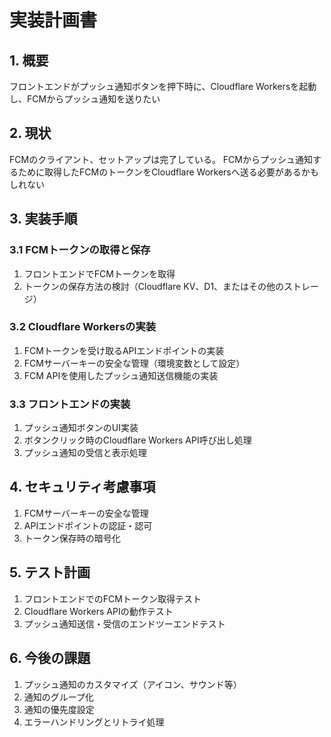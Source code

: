 # 実装計画書

## 1. 概要
フロントエンドがプッシュ通知ボタンを押下時に、Cloudflare Workersを起動し、FCMからプッシュ通知を送りたい

## 2. 現状
FCMのクライアント、セットアップは完了している。
FCMからプッシュ通知するために取得したFCMのトークンをCloudflare Workersへ送る必要があるかもしれない

## 3. 実装手順

### 3.1 FCMトークンの取得と保存
1. フロントエンドでFCMトークンを取得
2. トークンの保存方法の検討（Cloudflare KV、D1、またはその他のストレージ）

### 3.2 Cloudflare Workersの実装
1. FCMトークンを受け取るAPIエンドポイントの実装
2. FCMサーバーキーの安全な管理（環境変数として設定）
3. FCM APIを使用したプッシュ通知送信機能の実装

### 3.3 フロントエンドの実装
1. プッシュ通知ボタンのUI実装
2. ボタンクリック時のCloudflare Workers API呼び出し処理
3. プッシュ通知の受信と表示処理

## 4. セキュリティ考慮事項
1. FCMサーバーキーの安全な管理
2. APIエンドポイントの認証・認可
3. トークン保存時の暗号化

## 5. テスト計画
1. フロントエンドでのFCMトークン取得テスト
2. Cloudflare Workers APIの動作テスト
3. プッシュ通知送信・受信のエンドツーエンドテスト

## 6. 今後の課題
1. プッシュ通知のカスタマイズ（アイコン、サウンド等）
2. 通知のグループ化
3. 通知の優先度設定
4. エラーハンドリングとリトライ処理